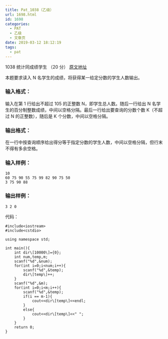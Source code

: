 ```yaml
---
title: Pat_1038（乙级）
url: 1698.html
id: 1698
categories:
  - PAT
  - 乙级
  - 文章页
date: 2019-03-12 18:12:19
tags:
  - pat
---
```


1038 统计同成绩学生 （20 分） [原文地址](https://pintia.cn/problem-sets/994805260223102976/problems/994805284092887040)

本题要求读入 N 名学生的成绩，将获得某一给定分数的学生人数输出。

### 输入格式：

输入在第 1 行给出不超过 10​5​​ 的正整数 N，即学生总人数。随后一行给出 N 名学生的百分制整数成绩，中间以空格分隔。最后一行给出要查询的分数个数 K（不超过 N 的正整数），随后是 K 个分数，中间以空格分隔。

### 输出格式：

在一行中按查询顺序给出得分等于指定分数的学生人数，中间以空格分隔，但行末不得有多余空格。

### 输入样例：

    10
    60 75 90 55 75 99 82 90 75 50
    3 75 90 88
    

### 输出样例：

    3 2 0

代码：
```
#include<iostream>
#include<cstdio>

using namespace std;

int main(){
    int dir\[10000\]={0};
    int num,temp,m;
    scanf("%d",&num);
    for(int i=0;i<num;i++){
        scanf("%d",&temp);
        dir\[temp\]++;
    }
    scanf("%d",&m);
    for(int i=0;i<m;i++){
        scanf("%d",&temp);
        if(i == m-1){
            cout<<dir\[temp\]<<endl;
        }
        else{
            cout<<dir\[temp\]<<" ";
        }
    }
    return 0;
}
```
